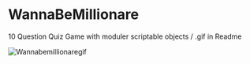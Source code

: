 # WannaBeMillionare
10 Question Quiz Game with moduler scriptable objects / .gif in Readme

![Wannabemillionaregif](https://user-images.githubusercontent.com/118080093/206282356-f5624bd7-e73e-4c1c-8162-7d0377ae7a65.gif)
